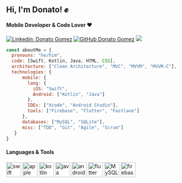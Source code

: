 ## Hi, I'm Donato! :fist:
#### Mobile Developer & Code Lover :heart:

[![Linkedin: Donato Gomez](https://img.shields.io/badge/-Donato_Gomez-blue?style=flat-square&logo=Linkedin&logoColor=white&link=https://www.linkedin.com/in/donatogomez/)](https://www.linkedin.com/in/donatogomez/)
[![GitHub Donato Gomez](https://img.shields.io/github/followers/donatogomez?label=follow&style=social)](https://github.com/donatogomez)
![](https://komarev.com/ghpvc/?username=donatogomez&color=red)

```javascript
const aboutMe = {
  pronouns: "he/him",
  code: [Swift, Kotlin, Java, HTML, CSS],
  architecture: ["Clean Architecture", "MVC", "MVVM", "MVVM-C"],
  technologies: {
      mobile: {
        lang: {
          iOS: "Swift",
          Android: ["Kotlin", "Java"]
        },
        IDEs: ["Xcode", "Android Studio"],
        tools: ["Firebase", "Flutter", "Fastlane"]
      },
      databases: ["MySQL", "SQLite"],
      misc: ["TDD", "Git", "Agile", "Scrum"]
   }
}
```

#### Languages & Tools
<img src="https://cdn.jsdelivr.net/gh/devicons/devicon/icons/swift/swift-original.svg" alt="swift" width="40" height="40"/> <img src="https://cdn.jsdelivr.net/gh/devicons/devicon/icons/apple/apple-original.svg" alt="apple" width="40" height="40"/> <img src="https://cdn.jsdelivr.net/gh/devicons/devicon/icons/kotlin/kotlin-original.svg" alt="kotlin" width="40" height="40"/> <img src="https://cdn.jsdelivr.net/gh/devicons/devicon/icons/java/java-original-wordmark.svg" alt="java" width="40" height="40"/> <img src="https://cdn.jsdelivr.net/gh/devicons/devicon/icons/android/android-original-wordmark.svg" alt="android" height="40"/> <img src="https://cdn.jsdelivr.net/gh/devicons/devicon/icons/flutter/flutter-original.svg" alt="flutter" width="40" height="40"/> <img src="https://cdn.jsdelivr.net/gh/devicons/devicon/icons/mysql/mysql-original-wordmark.svg" alt="MySQL" width="40" height="40"/> <img src="https://cdn.jsdelivr.net/gh/devicons/devicon/icons/firebase/firebase-plain-wordmark.svg" alt="firebase" width="40" height="40"/>
